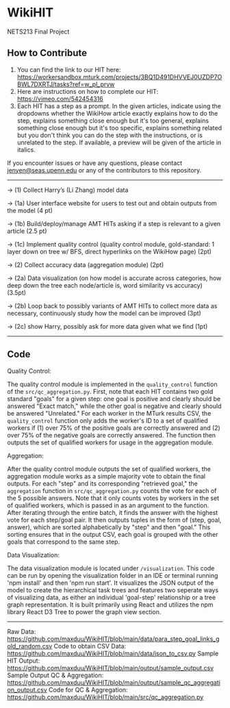 # WikiHIT
NETS213 Final Project

## How to Contribute
1. You can find the link to our HIT here: https://workersandbox.mturk.com/projects/3BQ1D491DHVVEJ0UZDP7OBWL7DXRTJ/tasks?ref=w_pl_prvw 
2. Here are instructions on how to complete our HIT: https://vimeo.com/542454316
3. Each HIT has a step as a prompt. In the given articles, indicate using the dropdowns whether the WikiHow article exactly explains how to do the step, explains something close enough but it's too general, explains something close enough but it's too specific, explains something related but you don't think you can do the step with the instructions, or is unrelated to the step. If available, a preview will be given of the article in italics.

If you encounter issues or have any questions, please contact jenyen@seas.upenn.edu or any of the contributors to this repository.

------ 
→ (1) Collect Harry’s (Li Zhang) model data 

  → (1a) User interface website for users to test out and obtain outputs from the model (4 pt)
  
  → (1b) Build/deploy/manage AMT HITs asking if a step is relevant to a given article (2.5 pt) 
  
  → (1c) Implement quality control (quality control module, gold-standard: 1 layer down on tree w/ BFS,     direct hyperlinks on the WikiHow page) (2pt)
      
→ (2) Collect accuracy data (aggregation module) (2pt)

   → (2a) Data visualization (on how model is accurate across categories, how deep down the tree each          node/article is, word similarity vs accuracy) (3.5pt)
    
   → (2b) Loop back to possibly variants of AMT HITs to collect more data as necessary, continuously study how the model can be improved (3pt)
   
   → (2c) show Harry, possibly ask for more data given what we find (1pt)

------ 
## Code
Quality Control:

The quality control module is implemented in the `quality_control` function of the `src/qc_aggregation.py`. First, note that each HIT contains two gold standard "goals" for a given step: one goal is positive and clearly should be answered "Exact match," while the other goal is negative and clearly should be answered "Unrelated." For each worker in the MTurk results CSV, the `quality_control` function only adds the worker's ID to a set of qualified workers if (1) over 75% of the positive goals are correctly answered and (2) over 75% of the negative goals are correctly answered. The function then outputs the set of qualified workers for usage in the aggregation module.


Aggregation:

After the quality control module outputs the set of qualified workers, the aggregation module works as a simple majority vote to obtain the final outputs. For each "step" and its corresponding "retrieved goal," the `aggregation` function in `src/qc_aggregation.py` counts the vote for each of the 5 possible answers. Note that it only counts votes by workers in the set of qualified workers, which is passed in as an argument to the function. After iterating through the entire batch, it finds the answer with the highest vote for each step/goal pair. It then outputs tuples in the form of (step, goal, answer), which are sorted alphabetically by "step" and then "goal." This sorting ensures that in the output CSV, each goal is grouped with the other goals that correspond to the same step.

Data Visualization:

The data visualization module is located under `/visualization`. This code can be run by opening the visualization folder in an IDE or terminal running 'npm install' and then 'npm run start'. It visualizes the JSON output of the model to create the hierarchical task trees and features two seperate ways of visualizing data, as either an individual 'goal-step' relationship or a tree graph representation. It is built primarily using React and utilizes the npm library React D3 Tree to power the graph view section. 

------
Raw Data: https://github.com/maxduu/WikiHIT/blob/main/data/para_step_goal_links_gold_random.csv
Code to obtain CSV Data: https://github.com/maxduu/WikiHIT/blob/main/data/json_to_csv.py
Sample HIT Output: https://github.com/maxduu/WikiHIT/blob/main/output/sample_output.csv
Sample Output QC & Aggregation: https://github.com/maxduu/WikiHIT/blob/main/output/sample_qc_aggregation_output.csv
Code for QC & Aggregation: https://github.com/maxduu/WikiHIT/blob/main/src/qc_aggregation.py

